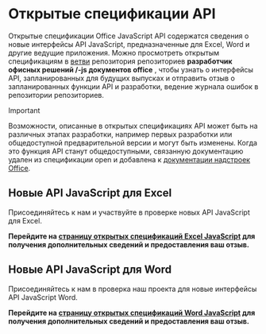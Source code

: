 # <a name="api-open-specifications"></a>Открытые спецификации API

Открытые спецификации Office JavaScript API содержатся сведения о новые интерфейсы API JavaScript, предназначенные для Excel, Word и другие ведущие приложения. Можно просмотреть открытым спецификациям в [ветви](https://github.com/OfficeDev/office-js-docs/branches/all) репозитория репозиториев **разработчик офисных решений /-js документов office** , чтобы узнать о интерфейсы API, запланированных для будущих выпусках и отправить отзыв о запланированных функции API и разработки, ведение журнала ошибок в репозитории репозиториев.

> [!IMPORTANT]
> Возможности, описанные в открытых спецификациях API может быть на различных этапах разработки, например первых разработки или общедоступной предварительной версии и могут быть изменены. Когда это функция API станут общедоступными, связанную документацию удален из спецификации open и добавлена к [документации надстроек Office](https://docs.microsoft.com/office/dev/add-ins/). 

## <a name="new-excel-javascript-apis"></a>Новые API JavaScript для Excel

Присоединяйтесь к нам и участвуйте в проверке новых API JavaScript для Excel. 

**Перейдите на [страницу открытых спецификаций Excel JavaScript](https://github.com/OfficeDev/office-js-docs/tree/ExcelJs_OpenSpec) для получения дополнительных сведений и предоставления ваш отзыв.**

## <a name="new-word-javascript-apis"></a>Новые API JavaScript для Word

Присоединяйтесь к нам в проверка наш проекта для новые интерфейсы API JavaScript Word. 

**Перейдите на [страницу открытых спецификаций Word JavaScript](https://github.com/OfficeDev/office-js-docs/tree/WordJs_OpenSpec) для получения дополнительных сведений и предоставления ваш отзыв.**